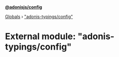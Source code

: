 **[@adonisjs/config](../README.md)**

[Globals](../README.md) › [&quot;adonis-typings/config&quot;](_adonis_typings_config_.md)

# External module: "adonis-typings/config"

